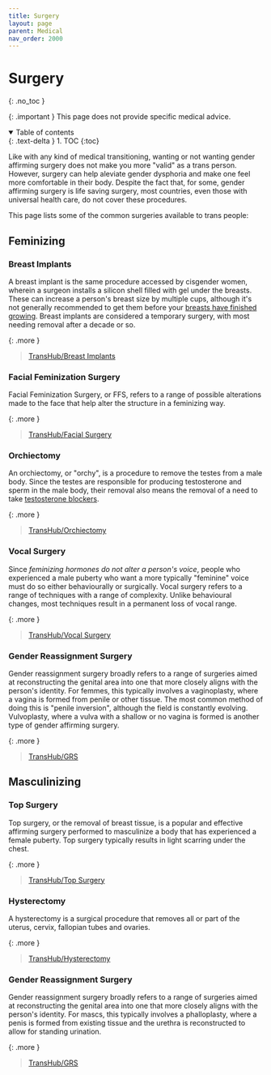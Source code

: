 ```yaml
---
title: Surgery
layout: page
parent: Medical
nav_order: 2000
---
```

# Surgery
{: .no_toc }

{: .important }
This page does not provide specific medical advice.

<details open markdown="block">
  <summary>
    Table of contents
  </summary>
  {: .text-delta }
1. TOC
{:toc}
</details>

Like with any kind of medical transitioning, wanting or not wanting gender affirming surgery does not make you more "valid" as a trans person. However, surgery can help aleviate gender dysphoria and make one feel more comfortable in their body. Despite the fact that, for some, gender affirming surgery is life saving surgery, most countries, even those with universal health care, do not cover these procedures.

This page lists some of the common surgeries available to trans people:

## Feminizing
### Breast Implants
A breast implant is the same procedure accessed by cisgender women, wherein a surgeon installs a silicon shell filled with gel under the breasts. These can increase a person's breast size by multiple cups, although it's not generally recommended to get them before your [breasts have finished growing](/starter-guide/medication.html#feminizing-hormones). Breast implants are considered a temporary surgery, with most needing removal after a decade or so.

{: .more }
> [TransHub/Breast Implants](https://www.transhub.org.au/breast-implants)

### Facial Feminization Surgery
Facial Feminization Surgery, or FFS, refers to a range of possible alterations made to the face that help alter the structure in a feminizing way.

{: .more }
> [TransHub/Facial Surgery](https://www.transhub.org.au/facial-surgery)

### Orchiectomy
An orchiectomy, or "orchy", is a procedure to remove the testes from a male body. Since the testes are responsible for producing testosterone and sperm in the male body, their removal also means the removal of a need to take [testosterone blockers](/starter-guide/medication.html#testosterone-blockers).

{: .more }
> [TransHub/Orchiectomy](https://www.transhub.org.au/orchiectomy)

### Vocal Surgery
Since *feminizing hormones do not alter a person's voice*, people who experienced a male puberty who want a more typically "feminine" voice must do so either behaviourally or surgically. Vocal surgery refers to a range of techniques with a range of complexity. Unlike behavioural changes, most techniques result in a permanent loss of vocal range.

{: .more }
> [TransHub/Vocal Surgery](https://www.transhub.org.au/vocal-surgery)

### Gender Reassignment Surgery
Gender reassignment surgery broadly refers to a range of surgeries aimed at reconstructing the genital area into one that more closely aligns with the person's identity. For femmes, this typically involves a vaginoplasty, where a vagina is formed from penile or other tissue. The most common method of doing this is "penile inversion", although the field is constantly evolving. Vulvoplasty, where a vulva with a shallow or no vagina is formed is another type of gender affirming surgery.

{: .more }
> [TransHub/GRS](https://www.transhub.org.au/grs)

## Masculinizing
### Top Surgery
Top surgery, or the removal of breast tissue, is a popular and effective affirming surgery performed to masculinize a body that has experienced a female puberty. Top surgery typically results in light scarring under the chest.

{: .more }
> [TransHub/Top Surgery](https://www.transhub.org.au/top-surgery)

### Hysterectomy
A hysterectomy is a surgical procedure that removes all or part of the uterus, cervix, fallopian tubes and ovaries.

{: .more }
> [TransHub/Hysterectomy](https://www.transhub.org.au/hysterectomy)

### Gender Reassignment Surgery
Gender reassignment surgery broadly refers to a range of surgeries aimed at reconstructing the genital area into one that more closely aligns with the person's identity. For mascs, this typically involves a phalloplasty, where a penis is formed from existing tissue and the urethra is reconstructed to allow for standing urination.

{: .more }
> [TransHub/GRS](https://www.transhub.org.au/grs)